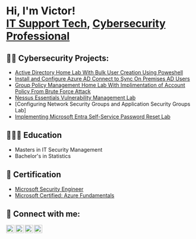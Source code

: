 <h1>Hi, I'm Victor! <br/><a href="https://github.com/victormbogu1">IT Support Tech</a>, <a href="https://www.linkedin.com/in/victor-mbogu-aa932b142/">Cybersecurity Professional</a> </h1>

<h2>👨‍💻 Cybersecurity Projects:</h2>

  - [Active Directory Home Lab With Bulk User Creation Using Poweshell](https://github.com/victormbogu1/ActiveDirectoryLab/tree/main)
  - [Install and Configure Azure AD Connect to Sync On Premises AD Users](https://github.com/victormbogu1/On-Premises-AD-Setup/tree/main)
  - [Group Policy Management Home Lab With Implimentation of Account Policy From Brute Force Attack](https://github.com/victormbogu1/Creating-and-Setting-up-GPO/tree/main)
  - [Nessus Essentials Vulnerability Management Lab](https://github.com/victormbogu1/Vulnerability-Management)
  - [Configuring Network Security Groups and Application Security Groups Lab]
  - [Implementing Microsoft Entra Self-Service Password Reset Lab](https://github.com/victormbogu1/Implement-self-service-password-reset-SSPR)
    
<h2>👨🏽‍🎓 Education</h2>

  - Masters in IT Security Management
  - Bachelor's in Statistics

<h2>📜 Certification</h2>

- [Microsoft Security Engineer](https://learn.microsoft.com/api/credentials/share/en-us/victormbogu-0857/73C8193750FD2998?sharingId=7B3DB694F819BFF8)
- [Microsoft Certified: Azure Fundamentals](https://www.credly.com/badges/d77ae74a-6d35-4d75-a14b-c5ef2c69e565/public_url)
  
<h2> 🤳 Connect with me:</h2>

[<img align="left" alt="JoshMadakor | YouTube" width="22px" src="https://cdn.jsdelivr.net/npm/simple-icons@v3/icons/youtube.svg" />][youtube]
[<img align="left" alt="JoshMadakor | Twitter" width="22px" src="https://cdn.jsdelivr.net/npm/simple-icons@v3/icons/twitter.svg" />][twitter]
[<img align="left" alt="JoshMadakor | LinkedIn" width="22px" src="https://cdn.jsdelivr.net/npm/simple-icons@v3/icons/linkedin.svg" />][linkedin]
[<img align="left" alt="JoshMadakor | Instagram" width="22px" src="https://cdn.jsdelivr.net/npm/simple-icons@v3/icons/instagram.svg" />][instagram]

[twitter]: https://twitter.com/joshmadakor
[youtube]: https://www.youtube.com/c/joshmadakor
[instagram]: https://www.instagram.com/joshmadakor/
[linkedin]: https://linkedin.com/in/joshmadakor

<!--
**joshmadakor1/joshmadakor1** is a ✨ _special_ ✨ repository because its `README.md` (this file) appears on your GitHub profile.

Here are some ideas to get you started:

- 🔭 I’m currently working on ...
- 🌱 I’m currently learning ...
- 👯 I’m looking to collaborate on ...
- 🤔 I’m looking for help with ...
- 💬 Ask me about ...
- 📫 How to reach me: ...
- 😄 Pronouns: ...
- ⚡ Fun fact: ...
-->
